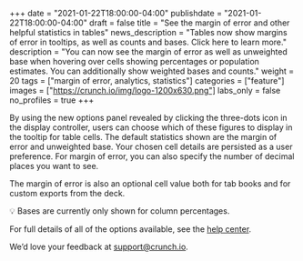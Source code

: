 +++
date = "2021-01-22T18:00:00-04:00"
publishdate = "2021-01-22T18:00:00-04:00"
draft = false
title = "See the margin of error and other helpful statistics in tables"
news_description = "Tables now show margins of error in tooltips, as well as counts and bases. Click here to learn more."
description = "You can now see the margin of error as well as unweighted base when hovering over cells showing percentages or population estimates. You can additionally show weighted bases and counts."
weight = 20
tags = ["margin of error, analytics, statistics"]
categories = ["feature"]
images = ["https://crunch.io/img/logo-1200x630.png"]
labs_only = false
no_profiles = true
+++

By using the new options panel revealed by clicking the three-dots icon in the display controller, users can choose which of these figures to display in the tooltip for table cells. The default statistics shown are the margin of error and unweighted base. Your chosen cell details are persisted as a user preference. For margin of error, you can also specify the number of decimal places you want to see.

The margin of error is also an optional cell value both for tab books and for custom exports from the deck.

:bulb: Bases are currently only shown for column percentages.

For full details of all of the options available, see the [help center](https://help.crunch.io/hc/en-us/articles/360040932251-Customizing-a-Table-or-Graph#more-options).

We’d love your feedback at [support@crunch.io](mailto:support@crunch.io).
